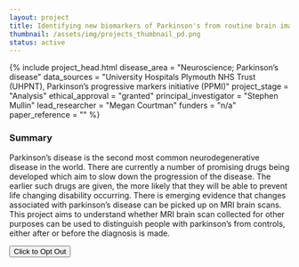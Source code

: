 ```yaml
---
layout: project
title: Identifying new biomarkers of Parkinson's from routine brain imaging 
thumbnail: /assets/img/projects_thumbnail_pd.png
status: active
---
```

{% include project_head.html 
disease_area = "Neuroscience; Parkinson’s disease"
data_sources = "University Hospitals Plymouth NHS Trust (UHPNT),  Parkinson’s progressive markers initiative (PPMI)"
project_stage = "Analysis"
ethical_approval = "granted"
principal_investigator = "Stephen Mullin"
lead_researcher = "Megan Courtman"
funders = "n/a"
paper_reference = ""
%}



### Summary
Parkinson’s disease is the second most common neurodegenerative disease in the world. There are currently a number of promising drugs being developed which aim to slow down the progression of the disease. The earlier such drugs are given, the more likely that they will be able to prevent life changing disability occurring. 
There is emerging evidence that changes associated with parkinson’s disease can be picked up on MRI brain scans. This project aims to understand whether MRI brain scan collected for other purposes can be used to distinguish people with parkinson’s from controls, either after or before the diagnosis is made. 


<a href="{% link pages/optout.md%}">
 <button type="button" class="btn btn-primary btn-lg btn-block">Click to Opt Out</button> 
</a>

